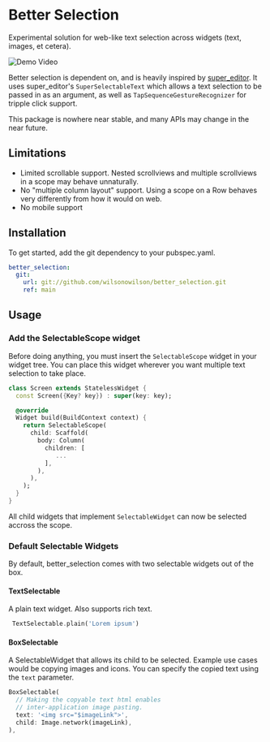 # Better Selection

Experimental solution for web-like text selection across widgets (text, images, et cetera).

![Demo Video](https://res.cloudinary.com/wilson-wilson/image/upload/v1635447167/example_pra3dp.webp)

Better selection is dependent on, and is heavily inspired by [super_editor](https://github.com/superlistapp/super_editor). It uses super_editor's `SuperSelectableText` which allows a text selection to be passed in as an argument, as well as `TapSequenceGestureRecognizer` for tripple click support.

This package is nowhere near stable, and many APIs may change in the near future.

## Limitations

- Limited scrollable support. Nested scrollviews and multiple scrollviews in a scope may behave unnaturally.
- No "multiple column layout" support. Using a scope on a Row behaves very differently from how it would on web.
- No mobile support

## Installation

To get started, add the git dependency to your pubspec.yaml.

```yaml
better_selection:
  git:
    url: git://github.com/wilsonowilson/better_selection.git
    ref: main
```


## Usage

### Add the SelectableScope widget 

Before doing anything, you must insert the `SelectableScope` widget in your widget tree. You can place this widget wherever you want multiple text selection to take place.


```dart
class Screen extends StatelessWidget {
  const Screen({Key? key}) : super(key: key);

  @override
  Widget build(BuildContext context) {
    return SelectableScope(
      child: Scaffold(
        body: Column(
          children: [
             ...
          ],
        ),
      ),
    );
  }
}
```
All child widgets that implement `SelectableWidget` can now be selected accross the scope.

### Default Selectable Widgets

By default, better_selection comes with two selectable widgets out of the box.

#### TextSelectable

A plain text widget. Also supports rich text.

```dart
 TextSelectable.plain('Lorem ipsum')
```

#### BoxSelectable

A SelectableWidget that allows its child to be selected. Example use cases would be copying images and icons. You can specify the copied text using the `text` parameter.

```dart
BoxSelectable(
  // Making the copyable text html enables 
  // inter-application image pasting.
  text: '<img src="$imageLink">',
  child: Image.network(imageLink),
),
```
